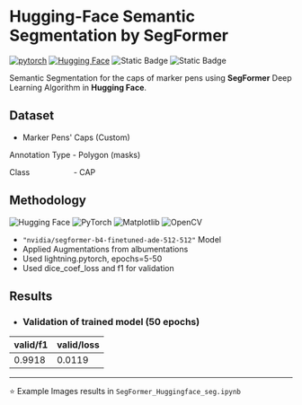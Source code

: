# Hugging-Face Semantic Segmentation by SegFormer

[![pytorch](https://img.shields.io/badge/PyTorch-2.6.0-EE4C2C.svg?style=flat&logo=pytorch)](https://pytorch.org)
[![Hugging Face](https://img.shields.io/badge/-Hugging_Face-3B4252?style=flat&logo=huggingface&logoColor=)](https://huggingface.co/)
![Static Badge](https://img.shields.io/badge/Semantic-Segmentation-cyan)
![Static Badge](https://img.shields.io/badge/SegFormer-8A2BE2)

Semantic Segmentation for the caps of marker pens using **SegFormer** Deep Learning Algorithm in **Hugging Face**.

## Dataset
- Marker Pens' Caps (Custom)

Annotation Type - Polygon (masks)

Class &nbsp; &nbsp; &nbsp; &nbsp; &nbsp; &nbsp; &nbsp; &nbsp; &ensp; - CAP

## Methodology
![Hugging Face](https://img.shields.io/badge/-HuggingFace-yellow?style=for-the-badge&logo=HuggingFace&logoColor=black&logoHeight=20)
![PyTorch](https://img.shields.io/badge/PyTorch-EE4C2C?style=for-the-badge&logo=pytorch&logoColor=white)
![Matplotlib](https://img.shields.io/badge/-Matplotlib-11557C?style=for-the-badge&logo=python&logoColor=white)
![OpenCV](https://img.shields.io/badge/OpenCV-27338e?style=for-the-badge&logo=OpenCV&logoColor=white)

- `"nvidia/segformer-b4-finetuned-ade-512-512"` Model
- Applied Augmentations from albumentations
- Used lightning.pytorch, epochs=5-50
- Used dice_coef_loss and f1 for validation

## Results
- ### Validation of trained model (50 epochs)
  
|      valid/f1     |     valid/loss   |
|       -----       |      -----       |
|       0.9918      |       0.0119     |

---
⭐ Example Images results in `SegFormer_Huggingface_seg.ipynb`
